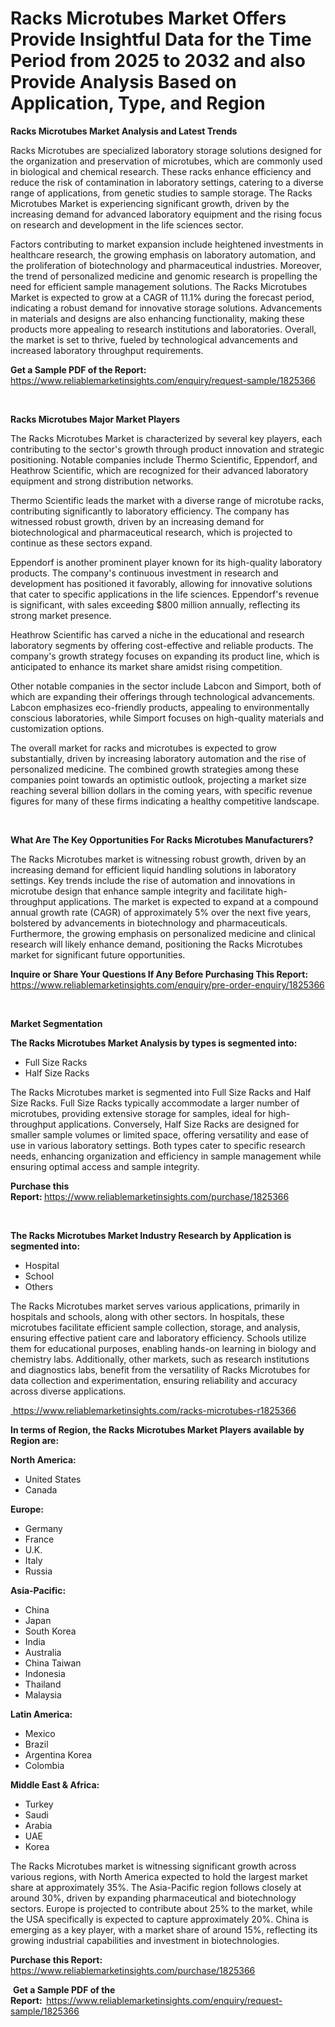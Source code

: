<p><h1>Racks Microtubes Market Offers Provide Insightful Data for the Time Period from 2025 to 2032 and also Provide Analysis Based on Application, Type, and Region</h1></p><p><strong>Racks Microtubes Market Analysis and Latest Trends</strong></p>
<p><p>Racks Microtubes are specialized laboratory storage solutions designed for the organization and preservation of microtubes, which are commonly used in biological and chemical research. These racks enhance efficiency and reduce the risk of contamination in laboratory settings, catering to a diverse range of applications, from genetic studies to sample storage. The Racks Microtubes Market is experiencing significant growth, driven by the increasing demand for advanced laboratory equipment and the rising focus on research and development in the life sciences sector.</p><p>Factors contributing to market expansion include heightened investments in healthcare research, the growing emphasis on laboratory automation, and the proliferation of biotechnology and pharmaceutical industries. Moreover, the trend of personalized medicine and genomic research is propelling the need for efficient sample management solutions. The Racks Microtubes Market is expected to grow at a CAGR of 11.1% during the forecast period, indicating a robust demand for innovative storage solutions. Advancements in materials and designs are also enhancing functionality, making these products more appealing to research institutions and laboratories. Overall, the market is set to thrive, fueled by technological advancements and increased laboratory throughput requirements.</p></p>
<p><strong>Get a Sample PDF of the Report:&nbsp;</strong> <a href="https://www.reliablemarketinsights.com/enquiry/request-sample/1825366?utm_campaign=3065&utm_medium=2&utm_source=Github&utm_content=ia&utm_term=14042025&utm_id=racks-microtubes">https://www.reliablemarketinsights.com/enquiry/request-sample/1825366</a></p>
<p>&nbsp;</p>
<p><strong>Racks Microtubes Major Market Players</strong></p>
<p><p>The Racks Microtubes Market is characterized by several key players, each contributing to the sector's growth through product innovation and strategic positioning. Notable companies include Thermo Scientific, Eppendorf, and Heathrow Scientific, which are recognized for their advanced laboratory equipment and strong distribution networks.</p><p>Thermo Scientific leads the market with a diverse range of microtube racks, contributing significantly to laboratory efficiency. The company has witnessed robust growth, driven by an increasing demand for biotechnological and pharmaceutical research, which is projected to continue as these sectors expand.</p><p>Eppendorf is another prominent player known for its high-quality laboratory products. The company's continuous investment in research and development has positioned it favorably, allowing for innovative solutions that cater to specific applications in the life sciences. Eppendorf's revenue is significant, with sales exceeding $800 million annually, reflecting its strong market presence.</p><p>Heathrow Scientific has carved a niche in the educational and research laboratory segments by offering cost-effective and reliable products. The company's growth strategy focuses on expanding its product line, which is anticipated to enhance its market share amidst rising competition.</p><p>Other notable companies in the sector include Labcon and Simport, both of which are expanding their offerings through technological advancements. Labcon emphasizes eco-friendly products, appealing to environmentally conscious laboratories, while Simport focuses on high-quality materials and customization options.</p><p>The overall market for racks and microtubes is expected to grow substantially, driven by increasing laboratory automation and the rise of personalized medicine. The combined growth strategies among these companies point towards an optimistic outlook, projecting a market size reaching several billion dollars in the coming years, with specific revenue figures for many of these firms indicating a healthy competitive landscape.</p></p>
<p>&nbsp;</p>
<p><strong>What Are The Key Opportunities For Racks Microtubes Manufacturers?</strong></p>
<p><p>The Racks Microtubes market is witnessing robust growth, driven by an increasing demand for efficient liquid handling solutions in laboratory settings. Key trends include the rise of automation and innovations in microtube design that enhance sample integrity and facilitate high-throughput applications. The market is expected to expand at a compound annual growth rate (CAGR) of approximately 5% over the next five years, bolstered by advancements in biotechnology and pharmaceuticals. Furthermore, the growing emphasis on personalized medicine and clinical research will likely enhance demand, positioning the Racks Microtubes market for significant future opportunities.</p></p>
<p><strong>Inquire or Share Your Questions If Any Before Purchasing This Report:</strong> <a href="https://www.reliablemarketinsights.com/enquiry/pre-order-enquiry/1825366?utm_campaign=3065&utm_medium=2&utm_source=Github&utm_content=ia&utm_term=14042025&utm_id=racks-microtubes">https://www.reliablemarketinsights.com/enquiry/pre-order-enquiry/1825366</a></p>
<p>&nbsp;</p>
<p><strong>Market Segmentation</strong></p>
<p><strong>The Racks Microtubes Market Analysis by types is segmented into:</strong></p>
<p><ul><li>Full Size Racks</li><li>Half Size Racks</li></ul></p>
<p><p>The Racks Microtubes market is segmented into Full Size Racks and Half Size Racks. Full Size Racks typically accommodate a larger number of microtubes, providing extensive storage for samples, ideal for high-throughput applications. Conversely, Half Size Racks are designed for smaller sample volumes or limited space, offering versatility and ease of use in various laboratory settings. Both types cater to specific research needs, enhancing organization and efficiency in sample management while ensuring optimal access and sample integrity.</p></p>
<p><strong>Purchase this Report:&nbsp;</strong><a href="https://www.reliablemarketinsights.com/purchase/1825366?utm_campaign=3065&utm_medium=2&utm_source=Github&utm_content=ia&utm_term=14042025&utm_id=racks-microtubes">https://www.reliablemarketinsights.com/purchase/1825366</a></p>
<p>&nbsp;</p>
<p><strong>The Racks Microtubes Market Industry Research by Application is segmented into:</strong></p>
<p><ul><li>Hospital</li><li>School</li><li>Others</li></ul></p>
<p><p>The Racks Microtubes market serves various applications, primarily in hospitals and schools, along with other sectors. In hospitals, these microtubes facilitate efficient sample collection, storage, and analysis, ensuring effective patient care and laboratory efficiency. Schools utilize them for educational purposes, enabling hands-on learning in biology and chemistry labs. Additionally, other markets, such as research institutions and diagnostics labs, benefit from the versatility of Racks Microtubes for data collection and experimentation, ensuring reliability and accuracy across diverse applications.</p></p>
<p><a href="https://www.reliablemarketinsights.com/racks-microtubes-r1825366?utm_campaign=3065&utm_medium=2&utm_source=Github&utm_content=ia&utm_term=14042025&utm_id=racks-microtubes">&nbsp;https://www.reliablemarketinsights.com/racks-microtubes-r1825366</a></p>
<p><strong>In terms of Region, the Racks Microtubes Market Players available by Region are:</strong></p>
<p>
    <p> <strong> North America: </strong>
        <ul>
            <li>United States</li>
            <li>Canada</li>
        </ul>
        </p> 
    <p> <strong> Europe: </strong>
        <ul>
            <li>Germany</li>
            <li>France</li>
            <li>U.K.</li>
            <li>Italy</li>
            <li>Russia</li>
        </ul>
        </p> 
    <p> <strong> Asia-Pacific: </strong>
        <ul>
            <li>China</li>
            <li>Japan</li>
            <li>South Korea</li>
            <li>India</li>
            <li>Australia</li>
            <li>China Taiwan</li>
            <li>Indonesia</li>
            <li>Thailand</li>
            <li>Malaysia</li>
        </ul>
        </p> 
    <p> <strong> Latin America: </strong>
        <ul>
            <li>Mexico</li>
            <li>Brazil</li>
            <li>Argentina Korea</li>
            <li>Colombia</li>
        </ul>
        </p> 
    <p> <strong> Middle East & Africa: </strong>
        <ul>
            <li>Turkey</li>
            <li>Saudi</li>
            <li>Arabia</li>
            <li>UAE</li>
            <li>Korea</li>
        </ul>
    </p>
    </p>
<p><p>The Racks Microtubes market is witnessing significant growth across various regions, with North America expected to hold the largest market share at approximately 35%. The Asia-Pacific region follows closely at around 30%, driven by expanding pharmaceutical and biotechnology sectors. Europe is projected to contribute about 25% to the market, while the USA specifically is expected to capture approximately 20%. China is emerging as a key player, with a market share of around 15%, reflecting its growing industrial capabilities and investment in biotechnologies.</p></p>
<p><strong>Purchase this Report: </strong><a href="https://www.reliablemarketinsights.com/purchase/1825366?utm_campaign=3065&utm_medium=2&utm_source=Github&utm_content=ia&utm_term=14042025&utm_id=racks-microtubes">https://www.reliablemarketinsights.com/purchase/1825366</a></p>
<p>&nbsp;<strong>Get a Sample PDF of the Report:&nbsp;&nbsp;</strong><a href="https://www.reliablemarketinsights.com/enquiry/request-sample/1825366?utm_campaign=3065&utm_medium=2&utm_source=Github&utm_content=ia&utm_term=14042025&utm_id=racks-microtubes">https://www.reliablemarketinsights.com/enquiry/request-sample/1825366</a></p>
<p><strong></strong></p>
<p><p></p><p></p><p></p></p>